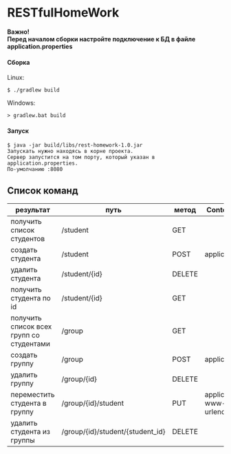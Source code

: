 # RESTfulHomeWork

**<span color="orange">Важно!</span><br>Перед началом сборки настройте подключение к БД в файле application.properties**

#### Сборка

Linux:
```
$ ./gradlew build
```
Windows:
```
> gradlew.bat build
```

#### Запуск
```
$ java -jar build/libs/rest-homework-1.0.jar
Запускать нужно находясь в корне проекта. 
Сервер запустится на том порту, который указан в application.properties.
По-умолчанию :8080
```
## Список команд
результат | путь | метод | Content-Type | параметры
-------|------|--------|------|--------
получить список студентов | /student | GET | |
создать студента | /student | POST | application/json | {"first_name":"","last_name":""}
удалить студента | /student/{id} | DELETE | | id студента
получить студента по id | /student/{id} | GET | | id студента
получить список всех групп со студентами | /group | GET | |
создать группу | /group | POST | application/json | {"number":""}
удалить группу | /group/{id} | DELETE | | id группы
переместить студента в группу | /group/{id}/student | PUT | application/x-www-form-urlencoded | id группы, student_id=""
удалить студента из группы | /group/{id}/student/{student_id} | DELETE | | id группы; {student_id} - id студента
